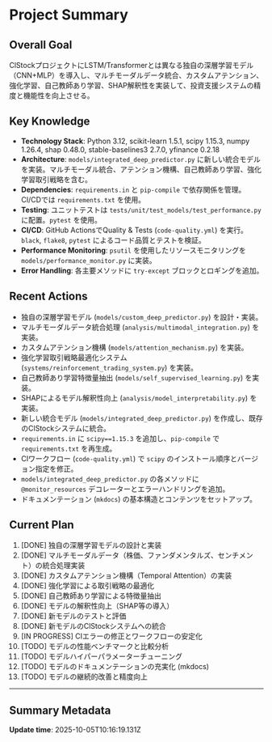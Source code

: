 # Project Summary

## Overall Goal
ClStockプロジェクトにLSTM/Transformerとは異なる独自の深層学習モデル（CNN+MLP）を導入し、マルチモーダルデータ統合、カスタムアテンション、強化学習、自己教師あり学習、SHAP解釈性を実装して、投資支援システムの精度と機能性を向上させる。

## Key Knowledge
- **Technology Stack**: Python 3.12, scikit-learn 1.5.1, scipy 1.15.3, numpy 1.26.4, shap 0.48.0, stable-baselines3 2.7.0, yfinance 0.2.18
- **Architecture**: `models/integrated_deep_predictor.py` に新しい統合モデルを実装。マルチモーダル統合、アテンション機構、自己教師あり学習、強化学習取引戦略を含む。
- **Dependencies**: `requirements.in` と `pip-compile` で依存関係を管理。CI/CDでは `requirements.txt` を使用。
- **Testing**: ユニットテストは `tests/unit/test_models/test_performance.py` に配置。`pytest` を使用。
- **CI/CD**: GitHub ActionsでQuality & Tests (`code-quality.yml`) を実行。`black`, `flake8`, `pytest` によるコード品質とテストを検証。
- **Performance Monitoring**: `psutil` を使用したリソースモニタリングを `models/performance_monitor.py` に実装。
- **Error Handling**: 各主要メソッドに `try-except` ブロックとロギングを追加。

## Recent Actions
- 独自の深層学習モデル (`models/custom_deep_predictor.py`) を設計・実装。
- マルチモーダルデータ統合処理 (`analysis/multimodal_integration.py`) を実装。
- カスタムアテンション機構 (`models/attention_mechanism.py`) を実装。
- 強化学習取引戦略最適化システム (`systems/reinforcement_trading_system.py`) を実装。
- 自己教師あり学習特徴量抽出 (`models/self_supervised_learning.py`) を実装。
- SHAPによるモデル解釈性向上 (`analysis/model_interpretability.py`) を実装。
- 新しい統合モデル (`models/integrated_deep_predictor.py`) を作成し、既存のClStockシステムに統合。
- `requirements.in` に `scipy==1.15.3` を追加し、`pip-compile` で `requirements.txt` を再生成。
- CIワークフロー (`code-quality.yml`) で `scipy` のインストール順序とバージョン指定を修正。
- `models/integrated_deep_predictor.py` の各メソッドに `@monitor_resources` デコレーターとエラーハンドリングを追加。
- ドキュメンテーション (`mkdocs`) の基本構造とコンテンツをセットアップ。

## Current Plan
1. [DONE] 独自の深層学習モデルの設計と実装
2. [DONE] マルチモーダルデータ（株価、ファンダメンタルズ、センチメント）の統合処理実装
3. [DONE] カスタムアテンション機構（Temporal Attention）の実装
4. [DONE] 強化学習による取引戦略の最適化
5. [DONE] 自己教師あり学習による特徴量抽出
6. [DONE] モデルの解釈性向上（SHAP等の導入）
7. [DONE] 新モデルのテストと評価
8. [DONE] 新モデルのClStockシステムへの統合
9. [IN PROGRESS] CIエラーの修正とワークフローの安定化
10. [TODO] モデルの性能ベンチマークと比較分析
11. [TODO] モデルハイパーパラメーターチューニング
12. [TODO] モデルのドキュメンテーションの充実化 (mkdocs)
13. [TODO] モデルの継続的改善と精度向上

---

## Summary Metadata
**Update time**: 2025-10-05T10:16:19.131Z 
